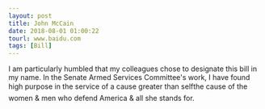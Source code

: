 ```yaml
---
layout: post
title: John McCain
date: 2018-08-01 01:00:22
tourl: www.baidu.com
tags: [Bill]
---
```

I am particularly humbled that my colleagues chose to designate this bill in my name. In the Senate Armed Services Committee's work, I have found high purpose in the service of a cause greater than selfthe cause of the women &amp; men who defend America &amp; all she stands for.